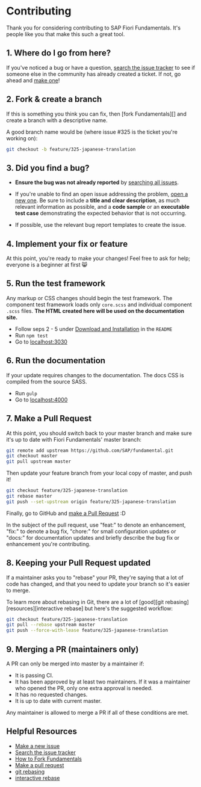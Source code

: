 # Contributing

Thank you for considering contributing to SAP Fiori Fundamentals. It's people like you that make this such a great tool.

## 1. Where do I go from here?

If you've noticed a bug or have a question, [search the issue tracker](https://github.com/SAP/fundamental/issues) to see if
someone else in the community has already created a ticket. If not, go ahead and
[make one](https://github.com/SAP/fundamental/issues/new/choose)!

## 2. Fork & create a branch

If this is something you think you can fix, then [fork Fundamentals][] and
create a branch with a descriptive name.

A good branch name would be (where issue #325 is the ticket you're working on):

```sh
git checkout -b feature/325-japanese-translation
```

## 3. Did you find a bug?

* **Ensure the bug was not already reported** by [searching all issues](https://github.com/SAP/fundamental/issues).

* If you're unable to find an open issue addressing the problem,
  [open a new one](https://github.com/SAP/fundamental/issues/new/choose). Be sure to include a **title and clear
  description**, as much relevant information as possible, and a **code sample**
  or an **executable test case** demonstrating the expected behavior that is not
  occurring.

* If possible, use the relevant bug report templates to create the issue.

## 4. Implement your fix or feature

At this point, you're ready to make your changes! Feel free to ask for help;
everyone is a beginner at first :smile_cat:


## 5. Run the test framework
Any markup or CSS changes should begin the test framework. The component test framework loads only `core.scss` and individual component `.scss` files. **The HTML created here will be used on the documentation site.**
- Follow seps 2 - 5 under [Download and Installation](https://github.com/SAP/fundamental#download-and-installation) in the `README`
- Run `npm test`
- Go to [localhost:3030](http://localhost:3030)

## 6. Run the documentation
If your update requires changes to the documentation. The docs CSS is compiled from the source SASS.

- Run `gulp`
- Go to [localhost:4000](http://localhost:4000)


## 7. Make a Pull Request

At this point, you should switch back to your master branch and make sure it's
up to date with Fiori Fundamentals' master branch:

```sh
git remote add upstream https://github.com/SAP/fundamental.git
git checkout master
git pull upstream master
```

Then update your feature branch from your local copy of master, and push it!

```sh
git checkout feature/325-japanese-translation
git rebase master
git push --set-upstream origin feature/325-japanese-translation
```

Finally, go to GitHub and [make a Pull Request](https://github.com/SAP/fundamental/pulls) :D

In the subject of the pull request, use "feat:" to denote an enhancement, "fix:" to denote a bug fix, "chore:" for small configuration updates or "docs:" for documentation updates and briefly describe the bug fix or enhancement you're contributing.


## 8. Keeping your Pull Request updated

If a maintainer asks you to "rebase" your PR, they're saying that a lot of code
has changed, and that you need to update your branch so it's easier to merge.

To learn more about rebasing in Git, there are a lot of [good][git rebasing]
[resources][interactive rebase] but here's the suggested workflow:

```sh
git checkout feature/325-japanese-translation
git pull --rebase upstream master
git push --force-with-lease feature/325-japanese-translation
```

## 9. Merging a PR (maintainers only)

A PR can only be merged into master by a maintainer if:

* It is passing CI.
* It has been approved by at least two maintainers. If it was a maintainer who
  opened the PR, only one extra approval is needed.
* It has no requested changes.
* It is up to date with current master.

Any maintainer is allowed to merge a PR if all of these conditions are
met.


## Helpful Resources

* [Make a new issue](https://github.com/SAP/fundamental/issues/new)
* [Search the issue tracker](https://github.com/SAP/fundamental/issues?utf8=✓&q=is%3Aissue)
* [How to Fork Fundamentals](https://help.github.com/articles/fork-a-repo)
* [Make a pull request](https://help.github.com/articles/creating-a-pull-request)
* [git rebasing](http://git-scm.com/book/en/Git-Branching-Rebasing)
* [interactive rebase](https://help.github.com/articles/interactive-rebase)
